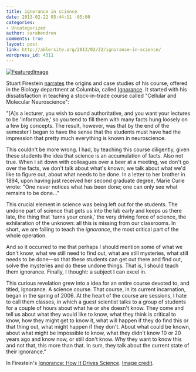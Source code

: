 ```yaml
---
title: ignorance in science
date: 2013-02-22 05:44:11 -05:00
categories:
- Uncategorized
author: sarahendren
comments: true
layout: post
link: http://ablersite.org/2013/02/22/ignorance-in-science/
wordpress_id: 4311
---
```


[![FeaturedImage](http://ablersite.files.wordpress.com/2013/02/featuredimage.jpeg)](http://ablersite.files.wordpress.com/2013/02/featuredimage.jpeg)

Stuart Firestein [narrates](http://www.amazon.com/Ignorance-How-It-Drives-Science/dp/0199828075/ref=sr_1_1?ie=UTF8&qid=1361481540&sr=8-1&keywords=ignorance+how+it+drives+science) the origins and case studies of his course, offered in the Biology department at Columbia, called [Ignorance](http://ignorance.biology.columbia.edu/firestein/). It started with his dissatisfaction in teaching a stock-in-trade course called "Cellular and Molecular Neuroscience":

"[A]s a lecturer, you wish to sound authoritative, and you want your lectures to be 'informative,' so you tend to fill them with many facts hung loosely on a few big concepts. The result, however, was that by the end of the semester I began to have the sense that the students must have had the impression that pretty much everything is known in neuroscience.

This couldn't be more wrong. I had, by teaching this course diligently, given these students the idea that science is an accumulation of facts. Also not true. When I sit down with colleagues over a beer at a meeting, we don't go over the facts, we don't talk about what's known; we talk about what we'd like to figure out, about what needs to be done. In a letter to her brother in 1894, upon having just received her second graduate degree, Marie Curie wrote: "One never notices what has been done; one can only see what remains to be done..."

This crucial element in science was being left out for the students. The undone part of science that gets us into the lab early and keeps us there late, the thing that 'turns your crank,' the very driving force of science, the exhilaration of the unknown: all this is missing from our classrooms. In short, we are failing to teach the _ignorance_, the most critical part of the whole operation.

And so it occurred to me that perhaps I should mention some of what we don't know, what we still need to find out, what are still mysteries, what still needs to be done—so that these students can get out there and find out, solve the mysteries and do these undone things. That is, I should teach them ignorance. Finally, I thought: a subject I can excel in.

This curious revelation grew into a idea for an entire course devoted to, and titled, Ignorance. A science course. That course, in its current incarnation, began in the spring of 2006. At the heart of the course are sessions, I hate to call them classes, in which a guest scientist talks to a group of students for a couple of hours about what he or she doesn't know. They come and tell us about what they would like to know, what they think is critical to know, how they might get to know it, what will happen if they do find this or that thing out, what might happen if they don't. About what could be known, about what might be impossible to know, what they didn't know 10 or 20 years ago and know now, or still don't know. Why they want to know this and not that, this more than that. In sum, they talk about the current state of their ignorance."

In Firestein's [Ignorance: How It Drives Science](http://www.amazon.com/Ignorance-How-It-Drives-Science/dp/0199828075/ref=sr_1_1?ie=UTF8&qid=1361481540&sr=8-1&keywords=ignorance+how+it+drives+science). [Image credit](http://www.american.com/archive/2011/december/the-political-implications-of-ignoring-our-own-ignorance/).
